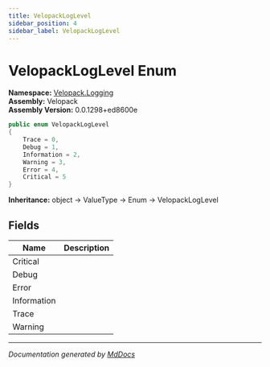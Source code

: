 ```yaml
---
title: VelopackLogLevel
sidebar_position: 4
sidebar_label: VelopackLogLevel
---
```

<!--  
  <auto-generated>   
    The contents of this file were generated by a tool.  
    Changes to this file may be list if the file is regenerated  
  </auto-generated>   
-->

# VelopackLogLevel Enum

**Namespace:** [Velopack.Logging](../index.md)  
**Assembly:** Velopack  
**Assembly Version:** 0.0.1298+ed8600e

```csharp
public enum VelopackLogLevel
{
    Trace = 0,
    Debug = 1,
    Information = 2,
    Warning = 3,
    Error = 4,
    Critical = 5
}
```

**Inheritance:** object → ValueType → Enum → VelopackLogLevel

## Fields

| Name        | Description |
| ----------- | ----------- |
| Critical    |             |
| Debug       |             |
| Error       |             |
| Information |             |
| Trace       |             |
| Warning     |             |

___

*Documentation generated by [MdDocs](https://github.com/ap0llo/mddocs)*
